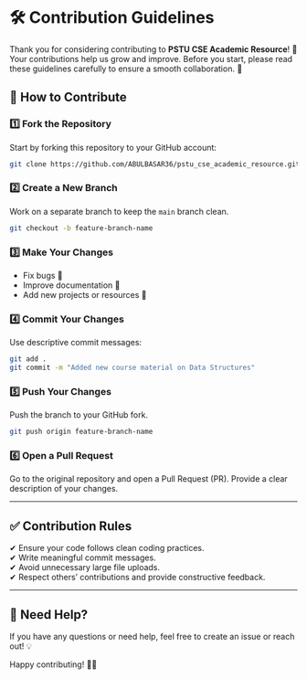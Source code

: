 # 🛠 Contribution Guidelines

Thank you for considering contributing to **PSTU CSE Academic Resource**! 🎉 Your contributions help us grow and improve. Before you start, please read these guidelines carefully to ensure a smooth collaboration. 🚀

## 📌 How to Contribute

### 1️⃣ Fork the Repository
Start by forking this repository to your GitHub account:

```bash
git clone https://github.com/ABULBASAR36/pstu_cse_academic_resource.git
```

### 2️⃣ Create a New Branch
Work on a separate branch to keep the `main` branch clean.

```bash
git checkout -b feature-branch-name
```

### 3️⃣ Make Your Changes
- Fix bugs 🐞
- Improve documentation 📝
- Add new projects or resources 🚀

### 4️⃣ Commit Your Changes
Use descriptive commit messages:

```bash
git add .
git commit -m "Added new course material on Data Structures"
```

### 5️⃣ Push Your Changes
Push the branch to your GitHub fork.

```bash
git push origin feature-branch-name
```

### 6️⃣ Open a Pull Request
Go to the original repository and open a Pull Request (PR). Provide a clear description of your changes.

---

## ✅ Contribution Rules
✔ Ensure your code follows clean coding practices.  
✔ Write meaningful commit messages.  
✔ Avoid unnecessary large file uploads.  
✔ Respect others’ contributions and provide constructive feedback.  

---

## 🙌 Need Help?
If you have any questions or need help, feel free to create an issue or reach out! 💡

Happy contributing! 🚀✨
